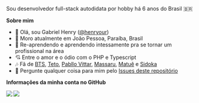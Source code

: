 Sou desenvolvedor full-stack autodidata por hobby há 6 anos do Brasil 🇧🇷

**Sobre mim**
- 👋 Olá, sou Gabriel Henry ([@henryour](https://github.com/henryour))
- 📌 Moro atualmente em João Pessoa, Paraíba, Brasil
- 🌱 Re-aprendendo e aprendendo intessamente pra se tornar um profissional na área
- 💘 Entre o amor e o ódio com o PHP e Typescript
- 🎶 Fã de [BTS](https://open.spotify.com/artist/3Nrfpe0tUJi4K4DXYWgMUX), [Teto](https://open.spotify.com/artist/68YeXpLt3jB7JHQS5ZjMGo), [Pabllo Vittar](https://open.spotify.com/artist/6tzRZ39aZlNqlUzQlkuhDV), [Massaru](https://open.spotify.com/artist/6NPvzQnxY7WwRMoN2qVBHU), [Matuê](https://open.spotify.com/artist/5nP8x4uEFjAAmDzwOEc9b8) e [Sidoka](https://open.spotify.com/artist/7EyzyrMNgqiK8bMrbkOT9l)
- 💬 Pergunte qualquer coisa para mim pelo [Issues deste repositório](https://github.com/henryour/henryour/issues)

**Informações da minha conta no GitHub**

<a href="https://github.com/henryour/github-readme-stats"> 
  <img align="left" src="https://github-readme-stats.vercel.app/api?username=henryour&show_icons=true&custom_title=🧩%20Gabriel%20Henry's%20GitHub%20Stats&title_color=fff&icon_color=10de69&text_color=9f9f9f&bg_color=151515" />
</a>
<a href="https://github.com/henryour/github-readme-stats">
  <img align="left" src="https://github-readme-stats.vercel.app/api/top-langs/?username=henryour&show_icons=true&title_color=fff&icon_color=10de69&text_color=9f9f9f&bg_color=151515" />
</a>
